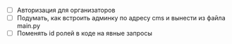 
- [ ] Авторизация для организаторов
- [ ] Подумать, как встроить админку по адресу cms и вынести из файла main.py
- [ ] Поменять id ролей в коде на явные запросы